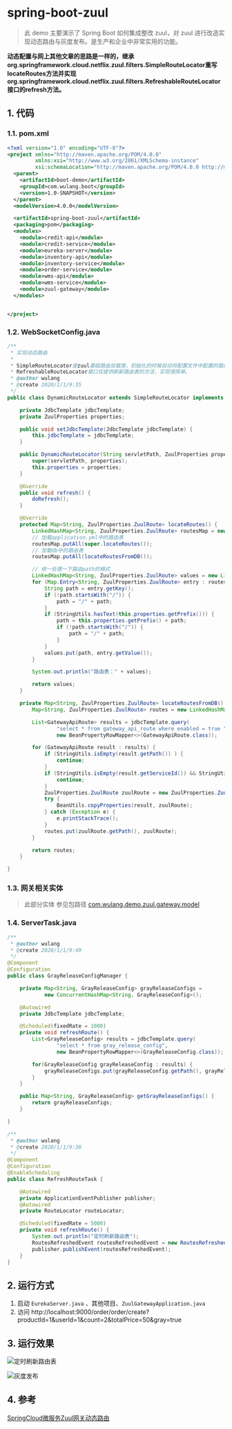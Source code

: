 # spring-boot-zuul

> 此 demo 主要演示了 Spring Boot 如何集成整改 zuul，对 zuul 进行改造实现动态路由与灰度发布。是生产和企业中非常实用的功能。

 **动态配置与网上其他文章的思路是一样的，继承org.springframework.cloud.netflix.zuul.filters.SimpleRouteLocator重写locateRoutes方法并实现org.springframework.cloud.netflix.zuul.filters.RefreshableRouteLocator接口的refresh方法。**

## 1. 代码

### 1.1. pom.xml

```xml
<?xml version="1.0" encoding="UTF-8"?>
<project xmlns="http://maven.apache.org/POM/4.0.0"
         xmlns:xsi="http://www.w3.org/2001/XMLSchema-instance"
         xsi:schemaLocation="http://maven.apache.org/POM/4.0.0 http://maven.apache.org/xsd/maven-4.0.0.xsd">
  <parent>
    <artifactId>boot-demo</artifactId>
    <groupId>com.wulang.boot</groupId>
    <version>1.0-SNAPSHOT</version>
  </parent>
  <modelVersion>4.0.0</modelVersion>

  <artifactId>spring-boot-zuul</artifactId>
  <packaging>pom</packaging>
  <modules>
    <module>credit-api</module>
    <module>credit-service</module>
    <module>eureka-server</module>
    <module>inventory-api</module>
    <module>inventory-service</module>
    <module>order-service</module>
    <module>wms-api</module>
    <module>wms-service</module>
    <module>zuul-gateway</module>
  </modules>


</project>
```

### 1.2. WebSocketConfig.java

```java
/**
 * 实现动态路由
 *
 * SimpleRouteLocator是zuul基础路由加载类，初始化的时候自动将配置文件中配置的路由规则加载到内存中，重写locateRoutes方法将路由规则配置改为自定义的源。
 * RefreshableRouteLocator接口仅提供刷新路由表的方法，实现很简单。
 * @author wulang
 * @create 2020/1/1/9:35
 */
public class DynamicRouteLocator extends SimpleRouteLocator implements RefreshableRouteLocator {

    private JdbcTemplate jdbcTemplate;
    private ZuulProperties properties;

    public void setJdbcTemplate(JdbcTemplate jdbcTemplate) {
        this.jdbcTemplate = jdbcTemplate;
    }

    public DynamicRouteLocator(String servletPath, ZuulProperties properties) {
        super(servletPath, properties);
        this.properties = properties;
    }

    @Override
    public void refresh() {
        doRefresh();
    }

    @Override
    protected Map<String, ZuulProperties.ZuulRoute> locateRoutes() {
        LinkedHashMap<String, ZuulProperties.ZuulRoute> routesMap = new LinkedHashMap<>();
        // 加载application.yml中的路由表
        routesMap.putAll(super.locateRoutes());
        // 加载db中的路由表
        routesMap.putAll(locateRoutesFromDB());

        // 统一处理一下路由path的格式
        LinkedHashMap<String, ZuulProperties.ZuulRoute> values = new LinkedHashMap<>();
        for (Map.Entry<String, ZuulProperties.ZuulRoute> entry : routesMap.entrySet()) {
            String path = entry.getKey();
            if (!path.startsWith("/")) {
                path = "/" + path;
            }
            if (StringUtils.hasText(this.properties.getPrefix())) {
                path = this.properties.getPrefix() + path;
                if (!path.startsWith("/")) {
                    path = "/" + path;
                }
            }
            values.put(path, entry.getValue());
        }

        System.out.println("路由表：" + values);

        return values;
    }

    private Map<String, ZuulProperties.ZuulRoute> locateRoutesFromDB() {
        Map<String, ZuulProperties.ZuulRoute> routes = new LinkedHashMap<>();

        List<GatewayApiRoute> results = jdbcTemplate.query(
                "select * from gateway_api_route where enabled = true ",
                new BeanPropertyRowMapper<>(GatewayApiRoute.class));

        for (GatewayApiRoute result : results) {
            if (StringUtils.isEmpty(result.getPath()) ) {
                continue;
            }
            if (StringUtils.isEmpty(result.getServiceId()) && StringUtils.isEmpty(result.getUrl())) {
                continue;
            }
            ZuulProperties.ZuulRoute zuulRoute = new ZuulProperties.ZuulRoute();
            try {
                BeanUtils.copyProperties(result, zuulRoute);
            } catch (Exception e) {
                e.printStackTrace();
            }
            routes.put(zuulRoute.getPath(), zuulRoute);
        }

        return routes;
    }

}
```

### 1.3. 网关相关实体

> 此部分实体 参见包路径 [com.wulang.demo.zuul.gateway.model](https://github.com/sanliangitch/spring-boot-demo/tree/master/spring-boot-zuul/zuul-gateway/src/main/java/com/wulang/demo/zuul/gateway/model)

### 1.4. ServerTask.java

```java
/**
 * @author wulang
 * @create 2020/1/1/9:49
 */
@Component
@Configuration
public class GrayReleaseConfigManager {

    private Map<String, GrayReleaseConfig> grayReleaseConfigs =
            new ConcurrentHashMap<String, GrayReleaseConfig>();

    @Autowired
    private JdbcTemplate jdbcTemplate;

    @Scheduled(fixedRate = 1000)
    private void refreshRoute() {
        List<GrayReleaseConfig> results = jdbcTemplate.query(
                "select * from gray_release_config",
                new BeanPropertyRowMapper<>(GrayReleaseConfig.class));

        for(GrayReleaseConfig grayReleaseConfig : results) {
            grayReleaseConfigs.put(grayReleaseConfig.getPath(), grayReleaseConfig);
        }
    }

    public Map<String, GrayReleaseConfig> getGrayReleaseConfigs() {
        return grayReleaseConfigs;
    }

}
```
```java
/**
 * @author wulang
 * @create 2020/1/1/9:38
 */
@Component
@Configuration
@EnableScheduling
public class RefreshRouteTask {

    @Autowired
    private ApplicationEventPublisher publisher;
    @Autowired
    private RouteLocator routeLocator;

    @Scheduled(fixedRate = 5000)
    private void refreshRoute() {
        System.out.println("定时刷新路由表");
        RoutesRefreshedEvent routesRefreshedEvent = new RoutesRefreshedEvent(routeLocator);
        publisher.publishEvent(routesRefreshedEvent);
    }
}
```

## 2. 运行方式

1. 启动 `EurekaServer.java` 、其他项目、`ZuulGatewayApplication.java`
2. 访问 http://localhost:9000/order/order/create?productId=1&userId=1&count=2&totalPrice=50&gray=true

## 3. 运行效果

![定时刷新路由表](1.sql/定时刷新路由表.png)

![灰度发布](1.sql/灰度发布.png)

## 4. 参考
[SpringCloud微服务Zuul网关动态路由](https://blog.csdn.net/qq_20112609/article/details/84539747)
